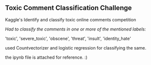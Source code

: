 ## Toxic Comment Classification Challenge
Kaggle's Identify and classify toxic online comments competition


_Had to classify the comments in one or more of the mentioned labels:_
   
   'toxic', 'severe_toxic', 'obscene', 'threat', 'insult', 'identity_hate'

used Countvectorizer and logistic regression for classifying the same.

the ipynb file is attached for reference. :)
